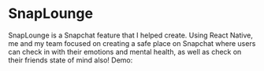 # SnapLounge

SnapLounge is a Snapchat feature that I helped create. Using React Native, me and my team focused on creating a safe place on Snapchat where users can check in with their emotions and mental health, as well as check on their friends state of mind also!
Demo: 

